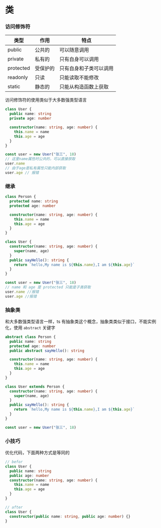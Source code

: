 # 类

### 访问修饰符

| 类型      | 作用     | 特点                   |
| --------- | -------- | ---------------------- |
| public    | 公共的   | 可以随意调用           |
| private   | 私有的   | 只有自身可以调用       |
| protected | 受保护的 | 只有自身和子类可以调用 |
| readonly  | 只读     | 只能读取不能修改       |
| static    | 静态的   | 只能从构造函数上获取   |

访问修饰符的使用类似于大多数强类型语言

```ts
class User {
  public name: string
  private age: number

  constructor(name: string, age: number) {
    this.name = name
    this.age = age
  }
}

const user = new User("张三", 18)
// 这里name属性时公共的，可以直接获取
user.name
// 由于age是私有属性只能内部获取
user.age // 报错
```

### 继承

```ts
class Person {
  protected name: string
  protected age: number

  constructor(name: string, age: number) {
    this.name = name
    this.age = age
  }
}

class User {
  constructor(name: string, age: number) {
    super(name, age)
  }
  public sayHello(): string {
    return `hello,My name is ${this.name},I am ${this.age}`
  }
}

const user = new User("张三", 18)
// name 和 age 是 protected 只能是子类获取
user.name //报错
user.age //报错
```

### 抽象类

和大多数强类型语言一样，ts 有抽象类这个概念，抽象类类似于接口，不能实例化，使用 `abstract` 关键字

```ts
abstract class Person {
  public name: string
  protected age: number
  public abstract sayHello(): string

  constructor(name: string, age: number) {
    this.name = name
    this.age = age
  }
}

class User extends Person {
  constructor(name: string, age: number) {
    super(name, age)
  }
  public sayHello(): string {
    return `hello,My name is ${this.name},I am ${this.age}`
  }
}

const user = new User("张三", 18)
```

### 小技巧

优化代码，下面两种方式是等同的

```ts
// befor
class User {
  public name: string
  public age: number
  constructor(name: string, age: number) {
    this.name = name
    this.age = age
  }
}

// after
class User {
  constructor(public name: string, public age: number) {}
}
```
